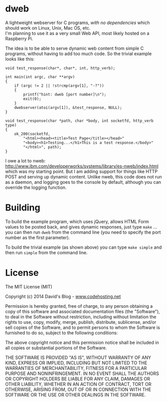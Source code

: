 dweb
====

A lightweight webserver for C programs, *with no dependencies* which should work on Linux, Unix, Mac OS, etc.  
I'm planning to use it as a very small Web API, most likely hosted on a Raspberry Pi.

The idea is to be able to serve dynamic web content from simple C programs, without
having to add too much code.  So the trivial example looks like this:
```
void test_response(char*, char*, int, http_verb);

int main(int argc, char **argv)
{
	if (argc != 2 || !strcmp(argv[1], "-?"))
	{
		printf("hint: dweb [port number]\n");
		exit(0);
	}
	dwebserver(atoi(argv[1]), &test_response, NULL);
}

void test_response(char *path, char *body, int socketfd, http_verb type)
{
	ok_200(socketfd,
		"<html><head><title>Test Page</title></head>"
		"<body><h1>Testing...</h1>This is a test response.</body>"
		"</html>", path);
}
```
I owe a lot to nweb: http://www.ibm.com/developerworks/systems/library/es-nweb/index.html 
which was my starting point.  But I am adding support for things like HTTP POST and 
serving up dynamic content.  Unlike nweb, this code does not run as a daemon, and logging
goes to the console by default, although you can override the logging function.


Building
========

To build the example program, which uses jQuery, allows HTML Form values to be posted back, 
and gives dynamic responses, just type ```make``` ... you can then run ```dweb``` from the 
command line (you need to specify the port number as the first parameter).

To build the trivial example (as shown above) you can type ```make simple``` and then run 
```simple``` from the command line.

License
=======

The MIT License (MIT)

Copyright (c) 2014 David's Blog - www.codehosting.net

Permission is hereby granted, free of charge, to any person obtaining a copy of
this software and associated documentation files (the "Software"), to deal in
the Software without restriction, including without limitation the rights to
use, copy, modify, merge, publish, distribute, sublicense, and/or sell copies of
the Software, and to permit persons to whom the Software is furnished to do so,
subject to the following conditions:

The above copyright notice and this permission notice shall be included in all
copies or substantial portions of the Software.

THE SOFTWARE IS PROVIDED "AS IS", WITHOUT WARRANTY OF ANY KIND, EXPRESS OR
IMPLIED, INCLUDING BUT NOT LIMITED TO THE WARRANTIES OF MERCHANTABILITY, FITNESS
FOR A PARTICULAR PURPOSE AND NONINFRINGEMENT. IN NO EVENT SHALL THE AUTHORS OR
COPYRIGHT HOLDERS BE LIABLE FOR ANY CLAIM, DAMAGES OR OTHER LIABILITY, WHETHER
IN AN ACTION OF CONTRACT, TORT OR OTHERWISE, ARISING FROM, OUT OF OR IN
CONNECTION WITH THE SOFTWARE OR THE USE OR OTHER DEALINGS IN THE SOFTWARE.
